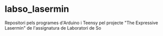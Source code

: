 # labso_lasermin
Repositori pels programes d'Arduino i Teensy pel projecte "The Expressive Lasermin" de l'assignatura de Laboratori de So
